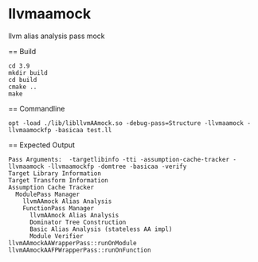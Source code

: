 # llvmaamock
llvm alias analysis pass mock

== Build
```
cd 3.9
mkdir build
cd build
cmake ..
make
```
== Commandline
```
opt -load ./lib/libllvmAAmock.so -debug-pass=Structure -llvmaamock -llvmaamockfp -basicaa test.ll 
```

== Expected Output

```
Pass Arguments:  -targetlibinfo -tti -assumption-cache-tracker -llvmaamock -llvmaamockfp -domtree -basicaa -verify
Target Library Information
Target Transform Information
Assumption Cache Tracker
  ModulePass Manager
    llvmAAmock Alias Analysis
    FunctionPass Manager
      llvmAAmock Alias Analysis
      Dominator Tree Construction
      Basic Alias Analysis (stateless AA impl)
      Module Verifier
llvmAAmockAAWrapperPass::runOnModule
llvmAAmockAAFPWrapperPass::runOnFunction
```
